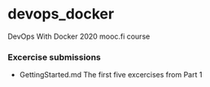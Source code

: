 # devops_docker
DevOps With Docker 2020 mooc.fi course

### Excercise submissions

* GettingStarted.md
The first five excercises from Part 1
